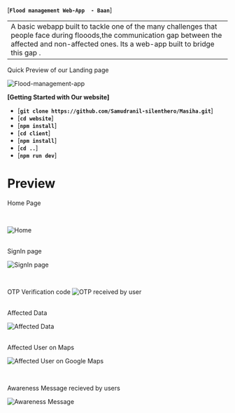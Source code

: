 [**`Flood management Web-App  - Baan`**]

<table>
<tr>
<td>
A basic webapp built to tackle one of the many challenges that people face during flooods,the communication gap between the affected and non-affected ones. 
Its a web-app built to bridge this gap .
</td>
</tr>
</table>

Quick Preview of our Landing page
<br/>

![Flood-management-app](https://github.com/Samudranil-silenthero/Masiha/blob/main/website/website-snapshots/baan.png)


**[Getting Started with Our website]** 

* [**`git clone https://github.com/Samudranil-silenthero/Masiha.git`**]
* [**`cd website`**]
* [**`npm install`**]
* [**`cd client`**]
* [**`npm install`**]
* [**`cd ..`**]
* [**`npm run dev`**]

# Preview
Home Page 

<br/>

![Home](https://github.com/Samudranil-silenthero/Masiha/blob/main/website/website-snapshots/Annotation%202021-03-21%20023004.png)

<br/>
SignIn page

![SignIn page](https://github.com/Samudranil-silenthero/Masiha/blob/main/website/website-snapshots/Annotation%202021-03-21%20023513.png)

<br/>

OTP Verification code
![OTP received by user](https://github.com/Samudranil-silenthero/Masiha/blob/main/website/website-snapshots/Screenshot_20210321-085436_Messages%20(2).jpg)

<br/>
Affected Data 

![Affected Data](https://github.com/Samudranil-silenthero/Masiha/blob/main/website/website-snapshots/Annotation%202021-03-21%20023130.png)

<br/>
Affected User on Maps

![Affected User on Google Maps](https://github.com/Samudranil-silenthero/Masiha/blob/main/website/website-snapshots/Annotation%202021-03-21%20023209.png)

<br/>

Awareness Message recieved by users


![Awareness Message](https://github.com/Samudranil-silenthero/Masiha/blob/main/website/website-snapshots/IMG-20210321-WA0014%20(2).jpg)

<br />








